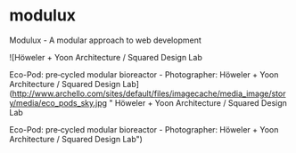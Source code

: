 modulux
=======

Modulux - A modular approach to web development

![Höweler + Yoon Architecture / Squared Design Lab


Eco-Pod: pre‐cycled modular bioreactor - Photographer: Höweler + Yoon Architecture / Squared Design Lab](http://www.archello.com/sites/default/files/imagecache/media_image/story/media/eco_pods_sky.jpg " Höweler + Yoon Architecture / Squared Design Lab


Eco-Pod: pre‐cycled modular bioreactor - Photographer: Höweler + Yoon Architecture / Squared Design Lab")
